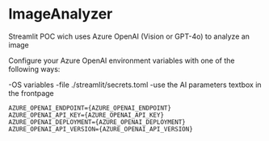 
# ImageAnalyzer

Streamlit POC wich uses Azure OpenAI (Vision or GPT-4o) to analyze an image

Configure your Azure OpenAI environment variables with one of the following ways:

 -OS variables
 -file ./streamlit/secrets.toml
 -use the AI parameters textbox in the frontpage

```
AZURE_OPENAI_ENDPOINT={AZURE_OPENAI_ENDPOINT}
AZURE_OPENAI_API_KEY={AZURE_OPENAI_API_KEY}
AZURE_OPENAI_DEPLOYMENT={AZURE_OPENAI_DEPLOYMENT}
AZURE_OPENAI_API_VERSION={AZURE_OPENAI_API_VERSION}
```